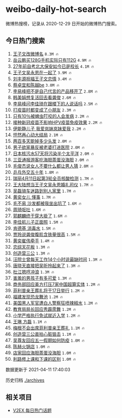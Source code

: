 # weibo-daily-hot-search

微博热搜榜，记录从 2020-12-29 日开始的微博热门搜索。

## 今日热门搜索

<!-- BEGIN -->

1. [王子文改微博名](https://s.weibo.com/weibo?q=%23%E7%8E%8B%E5%AD%90%E6%96%87%E6%94%B9%E5%BE%AE%E5%8D%9A%E5%90%8D%23&Refer=top) `8.3M 🔥`
1. [岳云鹏买128G手机实际只有112G](https://s.weibo.com/weibo?q=%E5%B2%B3%E4%BA%91%E9%B9%8F%E4%B9%B0128G%E6%89%8B%E6%9C%BA%E5%AE%9E%E9%99%85%E5%8F%AA%E6%9C%89112G&Refer=top) `4.9M 🔥`
1. [27年前自考北大保安如今已是校长](https://s.weibo.com/weibo?q=%2327%E5%B9%B4%E5%89%8D%E8%87%AA%E8%80%83%E5%8C%97%E5%A4%A7%E4%BF%9D%E5%AE%89%E5%A6%82%E4%BB%8A%E5%B7%B2%E6%98%AF%E6%A0%A1%E9%95%BF%23&Refer=top) `4.1M 🔥`
1. [王子文吴永恩在一起了](https://s.weibo.com/weibo?q=%E7%8E%8B%E5%AD%90%E6%96%87%E5%90%B4%E6%B0%B8%E6%81%A9%E5%9C%A8%E4%B8%80%E8%B5%B7%E4%BA%86&Refer=top) `3.9M 🔥`
1. [刘丰源祝福王子文恋情](https://s.weibo.com/weibo?q=%23%E5%88%98%E4%B8%B0%E6%BA%90%E7%A5%9D%E7%A6%8F%E7%8E%8B%E5%AD%90%E6%96%87%E6%81%8B%E6%83%85%23&Refer=top) `3.4M 🔥`
1. [蔡卓宜和陈越be](https://s.weibo.com/weibo?q=%23%E8%94%A1%E5%8D%93%E5%AE%9C%E5%92%8C%E9%99%88%E8%B6%8Abe%23&Refer=top) `3.0M 🔥`
1. [李易峰把不是自己代言的产品移开了](https://s.weibo.com/weibo?q=%23%E6%9D%8E%E6%98%93%E5%B3%B0%E6%8A%8A%E4%B8%8D%E6%98%AF%E8%87%AA%E5%B7%B1%E4%BB%A3%E8%A8%80%E7%9A%84%E4%BA%A7%E5%93%81%E7%A7%BB%E5%BC%80%E4%BA%86%23&Refer=top) `2.8M 🔥`
1. [韩美娟想复活回去看龚俊](https://s.weibo.com/weibo?q=%23%E9%9F%A9%E7%BE%8E%E5%A8%9F%E6%83%B3%E5%A4%8D%E6%B4%BB%E5%9B%9E%E5%8E%BB%E7%9C%8B%E9%BE%9A%E4%BF%8A%23&Refer=top) `2.6M 🔥`
1. [李易峰问李佳琦在跟楼下的人说话吗](https://s.weibo.com/weibo?q=%23%E6%9D%8E%E6%98%93%E5%B3%B0%E9%97%AE%E6%9D%8E%E4%BD%B3%E7%90%A6%E5%9C%A8%E8%B7%9F%E6%A5%BC%E4%B8%8B%E7%9A%84%E4%BA%BA%E8%AF%B4%E8%AF%9D%E5%90%97%23&Refer=top) `2.5M 🔥`
1. [打疫苗时都变成了小朋友](https://s.weibo.com/weibo?q=%23%E6%89%93%E7%96%AB%E8%8B%97%E6%97%B6%E9%83%BD%E5%8F%98%E6%88%90%E4%BA%86%E5%B0%8F%E6%9C%8B%E5%8F%8B%23&Refer=top) `2.3M 🔥`
1. [只有10％被蜱虫叮咬的人会发病](https://s.weibo.com/weibo?q=%23%E5%8F%AA%E6%9C%8910%EF%BC%85%E8%A2%AB%E8%9C%B1%E8%99%AB%E5%8F%AE%E5%92%AC%E7%9A%84%E4%BA%BA%E4%BC%9A%E5%8F%91%E7%97%85%23&Refer=top) `2.2M 🔥`
1. [接种新冠疫苗不影响HPV疫苗免疫效果](https://s.weibo.com/weibo?q=%23%E6%8E%A5%E7%A7%8D%E6%96%B0%E5%86%A0%E7%96%AB%E8%8B%97%E4%B8%8D%E5%BD%B1%E5%93%8DHPV%E7%96%AB%E8%8B%97%E5%85%8D%E7%96%AB%E6%95%88%E6%9E%9C%23&Refer=top) `2.2M 🔥`
1. [伊能静儿子 我爱岚妹岚妹爱我](https://s.weibo.com/weibo?q=%E4%BC%8A%E8%83%BD%E9%9D%99%E5%84%BF%E5%AD%90%20%E6%88%91%E7%88%B1%E5%B2%9A%E5%A6%B9%E5%B2%9A%E5%A6%B9%E7%88%B1%E6%88%91&Refer=top) `2.2M 🔥`
1. [怦然再心动大结局](https://s.weibo.com/weibo?q=%E6%80%A6%E7%84%B6%E5%86%8D%E5%BF%83%E5%8A%A8%E5%A4%A7%E7%BB%93%E5%B1%80&Refer=top) `2.1M 🔥`
1. [两百多天能掉多少头发](https://s.weibo.com/weibo?q=%23%E4%B8%A4%E7%99%BE%E5%A4%9A%E5%A4%A9%E8%83%BD%E6%8E%89%E5%A4%9A%E5%B0%91%E5%A4%B4%E5%8F%91%23&Refer=top) `2.0M 🔥`
1. [男子欲家暴反被老婆打进医院](https://s.weibo.com/weibo?q=%23%E7%94%B7%E5%AD%90%E6%AC%B2%E5%AE%B6%E6%9A%B4%E5%8F%8D%E8%A2%AB%E8%80%81%E5%A9%86%E6%89%93%E8%BF%9B%E5%8C%BB%E9%99%A2%23&Refer=top) `2.0M 🔥`
1. [日本核污水57天将污染半个太平洋](https://s.weibo.com/weibo?q=%23%E6%97%A5%E6%9C%AC%E6%A0%B8%E6%B1%A1%E6%B0%B457%E5%A4%A9%E5%B0%86%E6%B1%A1%E6%9F%93%E5%8D%8A%E4%B8%AA%E5%A4%AA%E5%B9%B3%E6%B4%8B%23&Refer=top) `2.0M 🔥`
1. [三亚通报游客吃海胆蒸蛋没海胆](https://s.weibo.com/weibo?q=%23%E4%B8%89%E4%BA%9A%E9%80%9A%E6%8A%A5%E6%B8%B8%E5%AE%A2%E5%90%83%E6%B5%B7%E8%83%86%E8%92%B8%E8%9B%8B%E6%B2%A1%E6%B5%B7%E8%83%86%23&Refer=top) `2.0M 🔥`
1. [毛俊杰说女人不要什么都让男人猜](https://s.weibo.com/weibo?q=%23%E6%AF%9B%E4%BF%8A%E6%9D%B0%E8%AF%B4%E5%A5%B3%E4%BA%BA%E4%B8%8D%E8%A6%81%E4%BB%80%E4%B9%88%E9%83%BD%E8%AE%A9%E7%94%B7%E4%BA%BA%E7%8C%9C%23&Refer=top) `2.0M 🔥`
1. [乒乓外交五十年](https://s.weibo.com/weibo?q=%23%E4%B9%92%E4%B9%93%E5%A4%96%E4%BA%A4%E4%BA%94%E5%8D%81%E5%B9%B4%23&Refer=top) `1.8M 🔥`
1. [瑞丽4月11日起第3轮全员核酸检测](https://s.weibo.com/weibo?q=%23%E7%91%9E%E4%B8%BD4%E6%9C%8811%E6%97%A5%E8%B5%B7%E7%AC%AC3%E8%BD%AE%E5%85%A8%E5%91%98%E6%A0%B8%E9%85%B8%E6%A3%80%E6%B5%8B%23&Refer=top) `1.7M 🔥`
1. [王大陆想当王子文吴永恩婚礼司仪](https://s.weibo.com/weibo?q=%E7%8E%8B%E5%A4%A7%E9%99%86%E6%83%B3%E5%BD%93%E7%8E%8B%E5%AD%90%E6%96%87%E5%90%B4%E6%B0%B8%E6%81%A9%E5%A9%9A%E7%A4%BC%E5%8F%B8%E4%BB%AA&Refer=top) `1.7M 🔥`
1. [吴磊骑车迷路到别人家里](https://s.weibo.com/weibo?q=%23%E5%90%B4%E7%A3%8A%E9%AA%91%E8%BD%A6%E8%BF%B7%E8%B7%AF%E5%88%B0%E5%88%AB%E4%BA%BA%E5%AE%B6%E9%87%8C%23&Refer=top) `1.7M 🔥`
1. [黄奕女儿 懂事](https://s.weibo.com/weibo?q=%E9%BB%84%E5%A5%95%E5%A5%B3%E5%84%BF%20%E6%87%82%E4%BA%8B&Refer=top) `1.7M 🔥`
1. [毛不易 沙发都被我坐出坑了](https://s.weibo.com/weibo?q=%E6%AF%9B%E4%B8%8D%E6%98%93%20%E6%B2%99%E5%8F%91%E9%83%BD%E8%A2%AB%E6%88%91%E5%9D%90%E5%87%BA%E5%9D%91%E4%BA%86&Refer=top) `1.6M 🔥`
1. [周琦呕吐](https://s.weibo.com/weibo?q=%E5%91%A8%E7%90%A6%E5%91%95%E5%90%90&Refer=top) `1.6M 🔥`
1. [郭麒麟终于穿大褂了](https://s.weibo.com/weibo?q=%23%E9%83%AD%E9%BA%92%E9%BA%9F%E7%BB%88%E4%BA%8E%E7%A9%BF%E5%A4%A7%E8%A4%82%E4%BA%86%23&Refer=top) `1.6M 🔥`
1. [李佳航儿子正面照](https://s.weibo.com/weibo?q=%23%E6%9D%8E%E4%BD%B3%E8%88%AA%E5%84%BF%E5%AD%90%E6%AD%A3%E9%9D%A2%E7%85%A7%23&Refer=top) `1.5M 🔥`
1. [肯德基 消毒水](https://s.weibo.com/weibo?q=%E8%82%AF%E5%BE%B7%E5%9F%BA%20%E6%B6%88%E6%AF%92%E6%B0%B4&Refer=top) `1.5M 🔥`
1. [贾玲说龚俊腹肌含铁量很高](https://s.weibo.com/weibo?q=%23%E8%B4%BE%E7%8E%B2%E8%AF%B4%E9%BE%9A%E4%BF%8A%E8%85%B9%E8%82%8C%E5%90%AB%E9%93%81%E9%87%8F%E5%BE%88%E9%AB%98%23&Refer=top) `1.5M 🔥`
1. [黄奕崔伟牵手](https://s.weibo.com/weibo?q=%E9%BB%84%E5%A5%95%E5%B4%94%E4%BC%9F%E7%89%B5%E6%89%8B&Refer=top) `1.4M 🔥`
1. [恋综天花板](https://s.weibo.com/weibo?q=%E6%81%8B%E7%BB%BC%E5%A4%A9%E8%8A%B1%E6%9D%BF&Refer=top) `1.3M 🔥`
1. [创造营三公](https://s.weibo.com/weibo?q=%E5%88%9B%E9%80%A0%E8%90%A5%E4%B8%89%E5%85%AC&Refer=top) `1.3M 🔥`
1. [汪院士曾每天工作14个小时说最缺时间](https://s.weibo.com/weibo?q=%23%E6%B1%AA%E9%99%A2%E5%A3%AB%E6%9B%BE%E6%AF%8F%E5%A4%A9%E5%B7%A5%E4%BD%9C14%E4%B8%AA%E5%B0%8F%E6%97%B6%E8%AF%B4%E6%9C%80%E7%BC%BA%E6%97%B6%E9%97%B4%23&Refer=top) `1.3M 🔥`
1. [唐晓天直接把吴昕拎起来了](https://s.weibo.com/weibo?q=%23%E5%94%90%E6%99%93%E5%A4%A9%E7%9B%B4%E6%8E%A5%E6%8A%8A%E5%90%B4%E6%98%95%E6%8B%8E%E8%B5%B7%E6%9D%A5%E4%BA%86%23&Refer=top) `1.3M 🔥`
1. [杜江嗯哼冲浪](https://s.weibo.com/weibo?q=%E6%9D%9C%E6%B1%9F%E5%97%AF%E5%93%BC%E5%86%B2%E6%B5%AA&Refer=top) `1.3M 🔥`
1. [害羞的男孩子有多可爱](https://s.weibo.com/weibo?q=%23%E5%AE%B3%E7%BE%9E%E7%9A%84%E7%94%B7%E5%AD%A9%E5%AD%90%E6%9C%89%E5%A4%9A%E5%8F%AF%E7%88%B1%23&Refer=top) `1.3M 🔥`
1. [商务部回应美方打压7家中国超算实体](https://s.weibo.com/weibo?q=%E5%95%86%E5%8A%A1%E9%83%A8%E5%9B%9E%E5%BA%94%E7%BE%8E%E6%96%B9%E6%89%93%E5%8E%8B7%E5%AE%B6%E4%B8%AD%E5%9B%BD%E8%B6%85%E7%AE%97%E5%AE%9E%E4%BD%93&Refer=top) `1.2M 🔥`
1. [菲利普亲王葬礼将于17日举行](https://s.weibo.com/weibo?q=%E8%8F%B2%E5%88%A9%E6%99%AE%E4%BA%B2%E7%8E%8B%E8%91%AC%E7%A4%BC%E5%B0%86%E4%BA%8E17%E6%97%A5%E4%B8%BE%E8%A1%8C&Refer=top) `1.2M 🔥`
1. [福建发现恐龙舞池](https://s.weibo.com/weibo?q=%E7%A6%8F%E5%BB%BA%E5%8F%91%E7%8E%B0%E6%81%90%E9%BE%99%E8%88%9E%E6%B1%A0&Refer=top) `1.2M 🔥`
1. [美国黑人军官遭白人警察狂喷辣椒水](https://s.weibo.com/weibo?q=%E7%BE%8E%E5%9B%BD%E9%BB%91%E4%BA%BA%E5%86%9B%E5%AE%98%E9%81%AD%E7%99%BD%E4%BA%BA%E8%AD%A6%E5%AF%9F%E7%8B%82%E5%96%B7%E8%BE%A3%E6%A4%92%E6%B0%B4&Refer=top) `1.2M 🔥`
1. [教育局局长回应秀霹雳舞](https://s.weibo.com/weibo?q=%23%E6%95%99%E8%82%B2%E5%B1%80%E5%B1%80%E9%95%BF%E5%9B%9E%E5%BA%94%E7%A7%80%E9%9C%B9%E9%9B%B3%E8%88%9E%23&Refer=top) `1.2M 🔥`
1. [小学严格执行免试就近入学](https://s.weibo.com/weibo?q=%23%E5%B0%8F%E5%AD%A6%E4%B8%A5%E6%A0%BC%E6%89%A7%E8%A1%8C%E5%85%8D%E8%AF%95%E5%B0%B1%E8%BF%91%E5%85%A5%E5%AD%A6%23&Refer=top) `1.2M 🔥`
1. [王琳 方磊](https://s.weibo.com/weibo?q=%E7%8E%8B%E7%90%B3%20%E6%96%B9%E7%A3%8A&Refer=top) `1.1M 🔥`
1. [梅根不会出席菲利普亲王葬礼](https://s.weibo.com/weibo?q=%23%E6%A2%85%E6%A0%B9%E4%B8%8D%E4%BC%9A%E5%87%BA%E5%B8%AD%E8%8F%B2%E5%88%A9%E6%99%AE%E4%BA%B2%E7%8E%8B%E8%91%AC%E7%A4%BC%23&Refer=top) `1.1M 🔥`
1. [创造营三公直拍心脏狙击](https://s.weibo.com/weibo?q=%23%E5%88%9B%E9%80%A0%E8%90%A5%E4%B8%89%E5%85%AC%E7%9B%B4%E6%8B%8D%E5%BF%83%E8%84%8F%E7%8B%99%E5%87%BB%23&Refer=top) `1.1M 🔥`
1. [吴尊友回应五一假期如何防疫](https://s.weibo.com/weibo?q=%23%E5%90%B4%E5%B0%8A%E5%8F%8B%E5%9B%9E%E5%BA%94%E4%BA%94%E4%B8%80%E5%81%87%E6%9C%9F%E5%A6%82%E4%BD%95%E9%98%B2%E7%96%AB%23&Refer=top) `1.0M 🔥`
1. [陈赫火锅店](https://s.weibo.com/weibo?q=%E9%99%88%E8%B5%AB%E7%81%AB%E9%94%85%E5%BA%97&Refer=top) `1.0M 🔥`
1. [店家回应海胆蒸蛋没海胆](https://s.weibo.com/weibo?q=%E5%BA%97%E5%AE%B6%E5%9B%9E%E5%BA%94%E6%B5%B7%E8%83%86%E8%92%B8%E8%9B%8B%E6%B2%A1%E6%B5%B7%E8%83%86&Refer=top) `1.0M 🔥`
1. [利路修上课和下课的区别](https://s.weibo.com/weibo?q=%23%E5%88%A9%E8%B7%AF%E4%BF%AE%E4%B8%8A%E8%AF%BE%E5%92%8C%E4%B8%8B%E8%AF%BE%E7%9A%84%E5%8C%BA%E5%88%AB%23&Refer=top) `1.0M 🔥`

数据更新于 2021-04-11 17:40:03

<!-- END -->

历史归档 [./archives](./archives)

## 相关项目

- [V2EX 每日热门话题](https://github.com/boojack/v2ex-daily-hot-topic)

